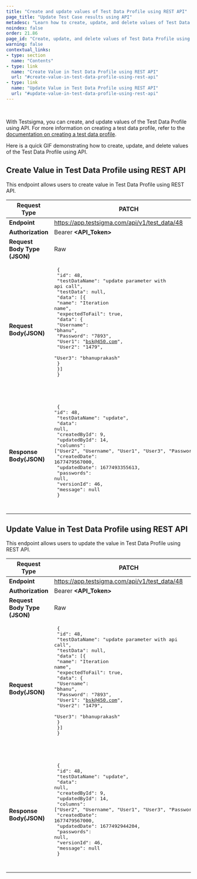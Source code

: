 ```yaml
---
title: "Create and update values of Test Data Profile using REST API"
page_title: "Update Test Case results using API"
metadesc: "Learn how to create, update, and delete values of Test Data Profile using REST API in Testsigma | Detailed steps to create, update, and delete values of Test Data Profile"
noindex: false
order: 21.86
page_id: "Create, update, and delete values of Test Data Profile using API"
warning: false
contextual_links:
- type: section
  name: "Contents"
- type: link
  name: "Create Value in Test Data Profile using REST API"
  url: "#create-value-in-test-data-profile-using-rest-api"
- type: link
  name: "Update Value in Test Data Profile using REST API"
  url: "#update-value-in-test-data-profile-using-rest-api"
---
```


<br>

With Testsigma, you can create, and update values of the Test Data Profile using API. For more information on creating a test data profile, refer to the [documentation on creating a test data profile](https://testsigma.com/docs/test-data/create-data-profiles/).

Here is a quick GIF demonstrating how to create, update, and delete values of the Test Data Profile using API.

## **Create Value in Test Data Profile using REST API**
This endpoint allows users to create value in Test Data Profile using REST API.

|**Request Type**|**PATCH**|
|---|---|
|**Endpoint**|https://app.testsigma.com/api/v1/test_data/48 |
|**Authorization**|Bearer **<API\_Token>**|
|**Request Body Type (JSON)**|Raw|
|**Request Body(JSON)**|<pre> { <br> "id": 48,<br> "testDataName": "update parameter with api call",<br> "testData": null,<br> "data": [{<br> "name": "Iteration name",<br> "expectedToFail": true,<br> "data": {<br> "Username": "bhanu",<br> "Password": "7893",<br> "User1": "bsk@450.com",<br> "User2": "1479",<br> "User3": "bhanuprakash"<br> }<br> }]<br> } <br>  <pre>|
|**Response Body(JSON)**|<pre> { <br>"id": 48,<br> "testDataName": "update",<br> "data": null,<br> "createdById": 9,<br> "updatedById": 14,<br> "columns": ["User2", "Username", "User1", "User3", "Password"],<br> "createdDate": 1677479567000,<br> "updatedDate": 1677493355613,<br> "passwords": null,<br> "versionId": 46,<br> "message": null<br> } <pre>|

## **Update Value in Test Data Profile using REST API**
This endpoint allows users to update the value in Test Data Profile using REST API.

|**Request Type**|**PATCH**|
|---|---|
|**Endpoint**|https://app.testsigma.com/api/v1/test_data/48 |
|**Authorization**|Bearer **<API\_Token>**|
|**Request Body Type (JSON)**|Raw|
|**Request Body(JSON)**|<pre> {<br> "id": 48,<br> "testDataName": "update parameter with api call",<br> "testData": null,<br> "data": [{<br> "name": "Iteration name",<br> "expectedToFail": true,<br> "data": {<br> "Username": "bhanu",<br> "Password": "7893",<br> "User1": "bsk@450.com",<br> "User2": "1479",<br> "User3": "bhanuprakash"<br> }<br> }]<br> } <br>  <pre>|
|**Response Body(JSON)**|<pre> {<br> "id": 48,<br> "testDataName": "update",<br> "data": null,<br> "createdById": 9,<br> "updatedById": 14,<br> "columns": ["User2", "Username", "User1", "User3", "Password"],<br> "createdDate": 1677479567000,<br> "updatedDate": 1677492944204,<br> "passwords": null,<br> "versionId": 46,<br> "message": null <br> } <pre>|



